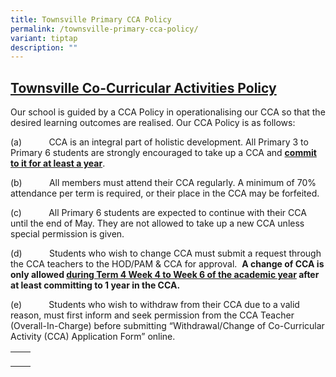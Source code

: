 ```yaml
---
title: Townsville Primary CCA Policy
permalink: /townsville-primary-cca-policy/
variant: tiptap
description: ""
---
```

<h2><strong><u>Townsville Co-Curricular Activities Policy</u></strong></h2>
<p>Our school is guided by a CCA Policy in operationalising our CCA so that
the desired learning outcomes are realised. Our CCA Policy is as follows:</p>
<p></p>
<p>(a)&nbsp;&nbsp;&nbsp;&nbsp;&nbsp;&nbsp;&nbsp;&nbsp;&nbsp;&nbsp; CCA is
an integral part of holistic development. All Primary 3 to Primary 6 students
are strongly encouraged to take up a CCA and <strong><u>commit to it for at least a year</u></strong>.</p>
<p>(b)&nbsp;&nbsp;&nbsp;&nbsp;&nbsp;&nbsp;&nbsp;&nbsp;&nbsp;&nbsp; All members
must attend their CCA regularly. A minimum of 70% attendance per term is
required, or their place in the CCA may be forfeited.</p>
<p>(c)&nbsp;&nbsp;&nbsp;&nbsp;&nbsp;&nbsp;&nbsp;&nbsp;&nbsp;&nbsp; All Primary
6 students are expected to continue with their CCA until the end of May.
They are not allowed to take up a new CCA unless special permission is
given.</p>
<p>(d)&nbsp;&nbsp;&nbsp;&nbsp;&nbsp;&nbsp;&nbsp;&nbsp;&nbsp;&nbsp; Students
who wish to change CCA must submit a request through the CCA teachers to
the HOD/PAM &amp; CCA for approval.&nbsp; <strong>A change of CCA is only allowed <u>during Term 4 Week 4 to Week 6 of the academic year</u> after at least committing to 1 year in the CCA.</strong>
</p>
<p>(e)&nbsp;&nbsp;&nbsp;&nbsp;&nbsp;&nbsp;&nbsp;&nbsp;&nbsp;&nbsp; Students
who wish to withdraw from their CCA due to a valid reason, must first inform
and seek permission from the CCA Teacher (Overall-In-Charge) before submitting
“Withdrawal/Change of Co-Curricular Activity (CCA) Application Form” online.</p>
<table style="minWidth: 50px">
<colgroup>
<col>
<col>
</colgroup>
<tbody>
<tr>
<td rowspan="1" colspan="1">
<p></p>
</td>
<td rowspan="1" colspan="1">
<p></p>
</td>
</tr>
</tbody>
</table>
<p></p>
<p></p>